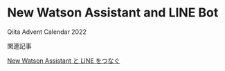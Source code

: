 # New Watson Assistant and LINE Bot 

Qiita Advent Calendar 2022

関連記事

[New Watson Assistant と LINE をつなぐ](https://qiita.com/yanagih/items/691229a7623649540b76)
